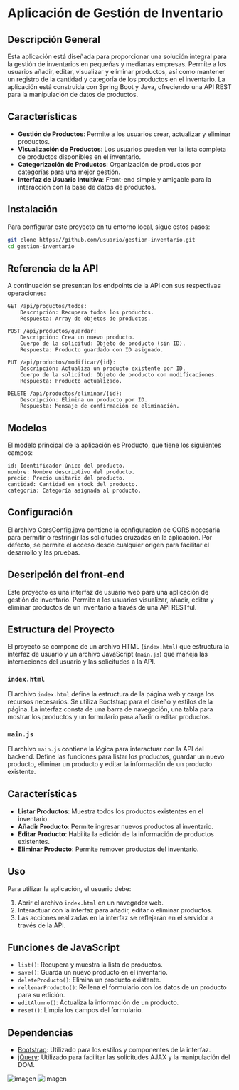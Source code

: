 # Aplicación de Gestión de Inventario

## Descripción General
Esta aplicación está diseñada para proporcionar una solución integral para la gestión de inventarios en pequeñas y medianas empresas. Permite a los usuarios añadir, editar, visualizar y eliminar productos, así como mantener un registro de la cantidad y categoría de los productos en el inventario. La aplicación está construida con Spring Boot y Java, ofreciendo una API REST para la manipulación de datos de productos.

## Características
- **Gestión de Productos**: Permite a los usuarios crear, actualizar y eliminar productos.
- **Visualización de Productos**: Los usuarios pueden ver la lista completa de productos disponibles en el inventario.
- **Categorización de Productos**: Organización de productos por categorías para una mejor gestión.
- **Interfaz de Usuario Intuitiva**: Front-end simple y amigable para la interacción con la base de datos de productos.

## Instalación
Para configurar este proyecto en tu entorno local, sigue estos pasos:

```bash
git clone https://github.com/usuario/gestion-inventario.git
cd gestion-inventario
````
## Referencia de la API

A continuación se presentan los endpoints de la API con sus respectivas operaciones:

    GET /api/productos/todos:
        Descripción: Recupera todos los productos.
        Respuesta: Array de objetos de productos.

    POST /api/productos/guardar:
        Descripción: Crea un nuevo producto.
        Cuerpo de la solicitud: Objeto de producto (sin ID).
        Respuesta: Producto guardado con ID asignado.

    PUT /api/productos/modificar/{id}:
        Descripción: Actualiza un producto existente por ID.
        Cuerpo de la solicitud: Objeto de producto con modificaciones.
        Respuesta: Producto actualizado.

    DELETE /api/productos/eliminar/{id}:
        Descripción: Elimina un producto por ID.
        Respuesta: Mensaje de confirmación de eliminación.

## Modelos

El modelo principal de la aplicación es Producto, que tiene los siguientes campos:

    id: Identificador único del producto.
    nombre: Nombre descriptivo del producto.
    precio: Precio unitario del producto.
    cantidad: Cantidad en stock del producto.
    categoria: Categoría asignada al producto.

## Configuración

El archivo CorsConfig.java contiene la configuración de CORS necesaria para permitir o restringir las solicitudes cruzadas en la aplicación. Por defecto, se permite el acceso desde cualquier origen para facilitar el desarrollo y las pruebas.



## Descripción del front-end

Este proyecto es una interfaz de usuario web para una aplicación de gestión de inventario. Permite a los usuarios visualizar, añadir, editar y eliminar productos de un inventario a través de una API RESTful.

## Estructura del Proyecto

El proyecto se compone de un archivo HTML (`index.html`) que estructura la interfaz de usuario y un archivo JavaScript (`main.js`) que maneja las interacciones del usuario y las solicitudes a la API.

### `index.html`

El archivo `index.html` define la estructura de la página web y carga los recursos necesarios. Se utiliza Bootstrap para el diseño y estilos de la página. La interfaz consta de una barra de navegación, una tabla para mostrar los productos y un formulario para añadir o editar productos.

### `main.js`

El archivo `main.js` contiene la lógica para interactuar con la API del backend. Define las funciones para listar los productos, guardar un nuevo producto, eliminar un producto y editar la información de un producto existente.

## Características

- **Listar Productos**: Muestra todos los productos existentes en el inventario.
- **Añadir Producto**: Permite ingresar nuevos productos al inventario.
- **Editar Producto**: Habilita la edición de la información de productos existentes.
- **Eliminar Producto**: Permite remover productos del inventario.

## Uso

Para utilizar la aplicación, el usuario debe:

1. Abrir el archivo `index.html` en un navegador web.
2. Interactuar con la interfaz para añadir, editar o eliminar productos.
3. Las acciones realizadas en la interfaz se reflejarán en el servidor a través de la API.

## Funciones de JavaScript

- `list()`: Recupera y muestra la lista de productos.
- `save()`: Guarda un nuevo producto en el inventario.
- `deleteProducto()`: Elimina un producto existente.
- `rellenarProducto()`: Rellena el formulario con los datos de un producto para su edición.
- `editAlumno()`: Actualiza la información de un producto.
- `reset()`: Limpia los campos del formulario.

## Dependencias

- [Bootstrap](https://getbootstrap.com/): Utilizado para los estilos y componentes de la interfaz.
- [jQuery](https://jquery.com/): Utilizado para facilitar las solicitudes AJAX y la manipulación del DOM.

![imagen](https://github.com/Wyllop/gestion-inventario/assets/118977401/f3ee1f60-641d-43b6-90be-f72d1c12af26)
![imagen](https://github.com/Wyllop/gestion-inventario/assets/118977401/a1a8338d-c2ce-4e2f-b900-75843dfac272)




